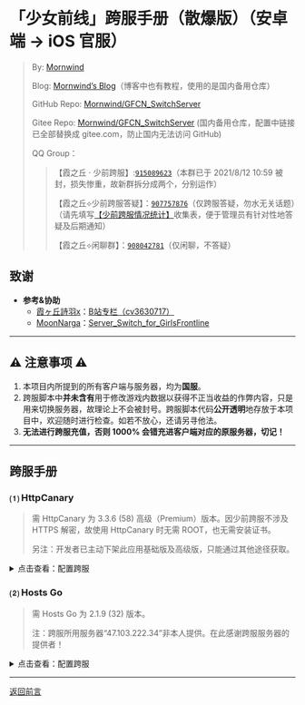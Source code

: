 # 「少女前线」跨服手册（散爆版）（安卓端 → iOS 官服）
 > By: [Mornwind](https://github.com/Mornwind)
 > 
 > Blog: [Mornwind’s Blog](https://blog.mornwind.cc)（博客中也有教程，使用的是国内备用仓库）
 > 
 > GitHub Repo: [Mornwind/GFCN_SwitchServer](https://github.com/Mornwind/GFCN_SwitchServer) 
 > 
 > Gitee Repo: [Mornwind/GFCN_SwitchServer](https://gitee.com/Mornwind/GFCN_SwitchServer) (国内备用仓库，配置中链接已全部替换成 gitee.com，防止国内无法访问 GitHub)
 > 
 > QQ Group：
 > > 【霞之丘 · 少前跨服】:[`915089623`](https://jq.qq.com/?_wv=1027&k=5rnvPAT)（本群已于 2021/8/12 10:59 被封，损失惨重，故新群拆分成两个，分别运作）
 > > 
 > > 【霞之丘⟡少前跨服答疑】：[`907757876`](https://jq.qq.com/?_wv=1027&k=wdMRfleu)（仅跨服答疑，勿水无关话题）（请先填写[【少前跨服情况统计】](https://docs.qq.com/form/page/DREpKbGVaQWtRcGhI)收集表，便于管理员有针对性地答疑及后期通知）
 > > 
 > > 【霞之丘⟡闲聊群】：[`908042781`](https://jq.qq.com/?_wv=1027&k=Ph1teaIm)（仅闲聊，不答疑）

## 致谢

- **参考&协助**
  - [霞ヶ丘詩羽x](https://space.bilibili.com/455501)：[B站专栏（cv3630717）](https://www.bilibili.com/read/cv3630717)
  - [MoonNarga](https://github.com/MoonNarga)：[Server_Switch_for_GirlsFrontline](https://github.com/MoonNarga/Server_Switch_for_GirlsFrontline)

---

## ⚠️ 注意事项 ⚠️

1. 本项目内所提到的所有客户端与服务器，均为**国服**。
2. 跨服脚本中**并未含有**用于修改游戏内数据以获得不正当收益的作弊内容，只是用来切换服务器，故理论上不会被封号。跨服脚本代码**公开透明**地存放于本项目中，欢迎随时进行检查。如若不放心，还请另寻他法。
3. **无法进行跨服充值，否则 1000% 会错充进客户端对应的原服务器，切记！**

---

## 跨服手册

### ⑴ HttpCanary
 > 需 HttpCanary 为 3.3.6 (58) 高级（Premium）版本。因少前跨服不涉及 HTTPS 解密，故使用 HttpCanary 时无需 ROOT，也无需安装证书。
 > 
 > 另注：开发者已主动下架此应用基础版及高级版，只能通过其他途径获取。

<details>
<summary>点击查看：配置跨服</summary>

1. **设置目标应用**：在首页，点击左上角“☰”按钮打开侧栏菜单，找到“目标应用”点击进入；在“目标应用”界面中，点击右上角“+”按钮进入选择应用界面；在应用列表中找到“少女前线（com.sunborn.girlsfrontline.cn）”，点击即完成添加并自动返回“目标应用”界面，可看到界面中已出现上述应用；然后点击左上角“←”按钮返回首页。
2. **设置白名单**：在首页，点击左上角“☰”按钮打开侧栏菜单，找到“黑白名单”点击进入；在“黑白名单”界面中，点击右上角“+”按钮，进入“添加 Host”界面；在“添加 Host”界面中，输入域名“gfcn-transit.gw.sunborngame.com”，然后点击右上角“✓”按钮完成添加并返回“黑白名单”界面，可看到界面中已出现上述域名，且右侧有蓝色对勾，即表示成功添加此域名到白名单；然后点击左上角“←”按钮返回首页。
3. **设置允许后台运行**：（各安卓定制系统设置方法有差异，此处不详述）将 HttpCanary 设置为允许后台运行，防止进入后台后被系统自动清理。
4. **抓取指定域名**：在首页，点击右下角纸飞机图标以启动 HttpCanary（图标变绿）；运行游戏，直至选择服务器界面（即：左上角显示“当前服务器：0服 格里芬”，下方显示“点击屏幕开始”），退出游戏并清掉游戏后台；然后再切回 HttpCanary 并点击右下角纸飞机图标以停止 HttpCanary（图标变蓝）；此时可在首页看到刚抓到的一条“少女前线”的记录，且下方显示为“POST http://gfcn-transit.gw.sunborngame.com/index.php”。
5. **为指定域名设置重写器（第一部分）**：长按第 4 步中抓到的记录，在弹出的“选择操作”菜单中，点击“重写”；在弹出的“命名重写器”界面中，为重写器取个名（如：GFCN_Adr2iOS），然后点击右上角“→”按钮；在弹出的“创建重写器”界面中，先找到“请求”→“Headers”→“Host”点击进入，然后将第二行中的“gw”替换成“ios”（即：将“gfcn-transit.gw.sunborngame.com”修改为“gfcn-transit.ios.sunborngame.com”），点击右上角“✓”按钮保存后自动返回“创建重写器”界面。（然后进入第二部分，两种方法**任选其一**，即：第 6、7 步中**挑选其中一步操作**即可）
6. **为指定域名设置重写器（第二部分·方法一）**：在“创建重写器”界面中，找到“请求”→“请求体”→“跟随客户端”，点击右侧笔状图标，在弹出的“选择方式”菜单中选择“规则替换”，在弹出的“规则编辑器”界面中，分三次点击右下角“+”按钮进入“新建规则”界面并完成以下操作：第一次在“名称”中填入“channel”，“匹配”中填入“channel=cn_mica”，“替换”中填入“channel=cn_appstore”，点击右上角“✓”按钮保存；第二次在“名称”中填入“device”，“匹配”中填入“device=adr”，“替换”中填入“device=ios”，点击右上角“✓”按钮保存；第三次在“名称”中填入“platformChannelId”，“匹配”中填入“platformChannelId=GWGW”，“替换”中填入“platformChannelId=ios”，点击右上角“✓”按钮保存；当“规则编辑器”界面显示了刚刚添加好的三条“文字替换”后，点击右上角“✓”按钮保存并自动返回“创建重写器”界面；在“创建重写器”界面，再点击右上角纸飞机图标，在弹出的“重写器创建成功”窗口中点击“好的”，完成重写器设置。
7. **为指定域名设置重写器（第二部分·方法二）**：在“创建重写器”界面中，找到“请求”→“请求体”→“跟随客户端”，点击右侧笔状图标，在弹出的“选择方式”菜单中选择“在线编辑”，在弹出的“Body”界面中，将“channel=”后的“cn_mica”替换为“cn_appstore”，将“device=”后的“adr”替换为“ios”，将“platformChannelId=”后的“GWGW”替换为“ios”，然后点击右上角“✓”按钮保存并自动返回“创建重写器”界面；在“创建重写器”界面，再点击右上角纸飞机图标，在弹出的“重写器创建成功”窗口中点击“好的”，完成重写器设置。
8. **启动 HttpCanary**：点击首页右下角纸飞机图标以启动 HttpCanary（图标变绿），即可在安卓端跨服登录 iOS 国服。（如无其他使用需求，不玩游戏时别忘了停止 HttpCanary。）

</details>

### ⑵ Hosts Go
 > 需 Hosts Go 为 2.1.9 (32) 版本。
 > 
 > 注：跨服所用服务器“47.103.222.34”非本人提供。在此感谢跨服服务器的提供者！

<details>
<summary>点击查看：配置跨服</summary>

1. **授予 Hosts Go 存储权限**：（各安卓定制系统设置方法有差异，此处不详述）首次启动应用时，同意授予 Hosts Go 存储权限，以确保 HOSTS 文件能成功导入。
2. **设置 Hosts**：在首页，点击下方“HOSTS 设置”按钮，在弹出的 HOSTS 记录界面中，点击右上角“添加 HOSTS”按钮；在弹出的“添加域名”界面中，“IP 地址”中填入“47.103.222.34”（见上方“注”），“域名”中填入“gfcn-transit.gw.sunborngame.com”，然后点击下方“添加域名”按钮完成添加；按返回键返回至首页。
3. **打开 HOSTS 保护**：在首页，找到“HOSTS 保护”，若其下方显示为“Last modified: xxx”而非“目前还未导入 HOSTS 文件，请配置 HOSTS 文件！”，即可打开“HOSTS 保护”开关。
4. **启动 Hosts Go**：点击首页下方“启动”图标以启动 Hosts Go，即可在安卓端跨服登录 iOS 国服。（如无其他使用需求，不玩游戏时别忘了停止 HttpCanary。

</details>

---

[返回前言](/README.md)

